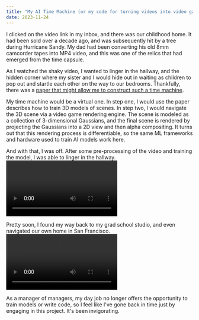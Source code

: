 ```yaml
---
title: "My AI Time Machine (or my code for turning videos into video games)"
date: 2023-11-24
---
```


I clicked on the video link in my inbox, and there was our childhood home. 
It had been sold over a decade ago, and was subsequently hit by a tree during Hurricane Sandy.
My dad had been converting his old 8mm camcorder tapes into MP4 video, and this was one of the relics 
that had emerged from the time capsule.

As I watched the shaky video, I wanted to linger in the hallway, and the hidden corner where my sister 
and I would hide out in waiting as children to pop out and startle each other on the way to our bedrooms. 
Thankfully, there was a [paper that might allow me to construct such a time machine](https://repo-sam.inria.fr/fungraph/3d-gaussian-splatting/).

My time machine would be a virtual one. In step one, I would use the paper describes how to train 3D models of scenes.
In step two, I would navigate the 3D scene via a video game rendering engine. The scene is modeled as a collection of 
3-dimensional Gaussians, and the final scene is rendered by projecting the Gaussians into a 2D view and then alpha compositing. 
It turns out that this rendering process is differentiable, so 
the same ML frameworks and hardware used to train AI models work here. 

And with that, I was off. After some pre-processing of the video and training the model, I was able to linger in the hallway.
<video src="https://github.com/krisheswaran/krisheswaran.github.io/assets/22381514/a04e7da0-040b-4a7a-9c2e-0e52d2d22e92" type="video/mp4" controls>
</video>

Pretty soon, I found my way back to my grad school studio, and even navigated our own home in San Francisco.
<video src="https://github.com/krisheswaran/krisheswaran.github.io/assets/22381514/b8a93487-255f-4e88-a5d2-70e493a50722" type="video/mp4" controls>
</video>

As a manager of managers, my day job no longer offers the opportunity to train models or write code, so I feel like I've gone 
back in time just by engaging in this project. It's been invigorating.
